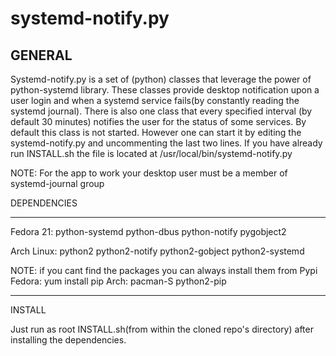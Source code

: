 # systemd-notify.py
GENERAL
-------------------
Systemd-notify.py is a set of (python) classes that leverage the power of python-systemd library.
These classes provide desktop notification upon a user login and when a systemd service fails(by constantly reading the systemd journal).
There is also one class that every specified interval (by default 30 minutes) notifies the user for the status of some services.
By default this class is not started. However one can start it by editing the systemd-notify.py and uncommenting the last two lines.
If you have already run INSTALL.sh the file is located at /usr/local/bin/systemd-notify.py

NOTE: For the app to work your desktop user must be a member of systemd-journal group


DEPENDENCIES

--------------------
Fedora 21:
python-systemd
python-dbus
python-notify
pygobject2

Arch Linux:
python2
python2-notify
python2-gobject
python2-systemd

NOTE: if you cant find the packages you can always install them from Pypi
Fedora:
yum install pip
Arch:
pacman-S python2-pip


-------------------------------

INSTALL

Just run as root INSTALL.sh(from within the cloned repo's directory) after installing the dependencies.
